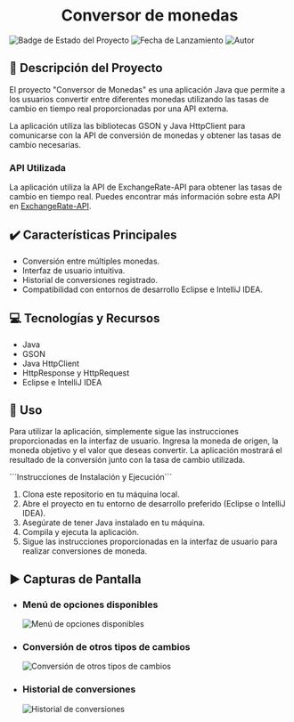 <h1 align="center"> Conversor de monedas </h1> 

![Badge de Estado del Proyecto](https://img.shields.io/badge/State-FINISHED-green) 
![Fecha de Lanzamiento](https://img.shields.io/badge/release%20date-may%202024-cyan)
![Autor](https://img.shields.io/badge/Author-josueS--m-red)


## :pencil: Descripción del Proyecto

El proyecto "Conversor de Monedas" es una aplicación Java que permite a los usuarios convertir entre diferentes monedas utilizando las tasas de cambio en tiempo real proporcionadas por una API externa. 

La aplicación utiliza las bibliotecas GSON y Java HttpClient para comunicarse con la API de conversión de monedas y obtener las tasas de cambio necesarias.

### API Utilizada

La aplicación utiliza la API de ExchangeRate-API para obtener las tasas de cambio en tiempo real. Puedes encontrar más información sobre esta API en [ExchangeRate-API](https://www.exchangerate-api.com/docs).

## :heavy_check_mark: Características Principales

- Conversión entre múltiples monedas.
- Interfaz de usuario intuitiva.
- Historial de conversiones registrado.
- Compatibilidad con entornos de desarrollo Eclipse e IntelliJ IDEA.

## :computer: Tecnologías y Recursos

- Java
- GSON
- Java HttpClient
- HttpResponse y HttpRequest
- Eclipse e IntelliJ IDEA

## :pushpin: Uso

Para utilizar la aplicación, simplemente sigue las instrucciones proporcionadas en la interfaz de usuario. Ingresa la moneda de origen, la moneda objetivo y el valor que deseas convertir. La aplicación mostrará el resultado de la conversión junto con la tasa de cambio utilizada.

´´´Instrucciones de Instalación y Ejecución´´´ 

1. Clona este repositorio en tu máquina local.
2. Abre el proyecto en tu entorno de desarrollo preferido (Eclipse o IntelliJ IDEA).
3. Asegúrate de tener Java instalado en tu máquina.
4. Compila y ejecuta la aplicación.
5. Sigue las instrucciones proporcionadas en la interfaz de usuario para realizar conversiones de moneda.

## :arrow_forward: Capturas de Pantalla

- ### **Menú de opciones disponibles**
  ![Menú de opciones disponibles](https://github.com/josueS-m/challenge-currency-conversion/assets/124082151/dd945404-2c04-4918-8d32-654d5550dabd)

- ### **Conversión de otros tipos de cambios**
  ![Conversión de otros tipos de cambios](https://github.com/josueS-m/challenge-currency-conversion/assets/124082151/c57a8de5-f04f-4467-b1cc-db94779f55d8)

- ### **Historial de conversiones**
  ![Historial de conversiones](https://github.com/josueS-m/challenge-currency-conversion/assets/124082151/5496732e-375e-44a4-bb11-23aa3a564f1c)
